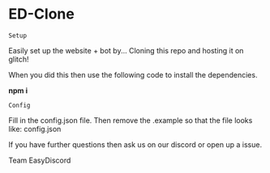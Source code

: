 # ED-Clone

```
Setup
```
Easily set up the website + bot by...
Cloning this repo and hosting it on glitch!

When you did this then use the following code to install the dependencies.

**npm i**

```
Config
```
Fill in the config.json file.
Then remove the .example so that the file looks like: config.json

If you have further questions then ask us on our discord or open up a issue.

Team EasyDiscord
